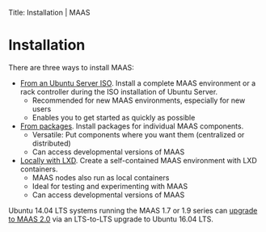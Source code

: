 Title: Installation | MAAS


# Installation

There are three ways to install MAAS:

- [From an Ubuntu Server ISO](installconfig-server-iso.md). Install a
  complete MAAS environment or a rack controller during the ISO installation of
  Ubuntu Server.
    - Recommended for new MAAS environments, especially for new users
    - Enables you to get started as quickly as possible
- [From packages](installconfig-package-install.md). Install packages for
  individual MAAS components.
    - Versatile: Put components where you want them (centralized or distributed)
    - Can access developmental versions of MAAS
- [Locally with LXD](installconfig-lxd-install.md). Create a self-contained
  MAAS environment with LXD containers.
    - MAAS nodes also run as local containers
    - Ideal for testing and experimenting with MAAS
    - Can access developmental versions of MAAS

Ubuntu 14.04 LTS systems running the MAAS 1.7 or 1.9 series can
[upgrade to MAAS 2.0](installconfig-upgrade-to-2.md) via an LTS-to-LTS
upgrade to Ubuntu 16.04 LTS.
